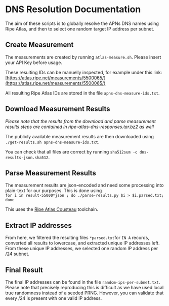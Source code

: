 # DNS Resolution Documentation

The aim of these scripts is to globally resolve the APNs DNS names using Ripe Atlas, and then to select one random target IP address per subnet.

## Create Measurement

The measurements are created by running `atlas-measure.sh`. Please insert your API Key before usage.

These resulting IDs can be manuelly inspected, for example under this link:
[https://atlas.ripe.net/measurements/5500065/](https://atlas.ripe.net/measurements/5500065/)

All resulting Ripe Atlas IDs are stored in the file `apns-dns-measure-ids.txt`.

## Download Measurement Results

*Please note that the results from the download and parse measurement results steps are contained in ripe-atlas-dns-responses.tar.bz2 as well*

The publicly available measurement results are then downloaded using `./get-results.sh apns-dns-measure-ids.txt`.

You can check that all files are correct by running `sha512sum -c dns-results-json.sha512`.

## Parse Measurement Results

The measurement results are json-encoded and need some processing into plain-text for our purposes. This is done using  
`for i in result-55000*json ; do ./parse-results.py $i > $i.parsed.txt; done`

This uses the [Ripe Atlas Cousteau](https://github.com/RIPE-NCC/ripe-atlas-cousteau) toolchain.

## Extract IP addresses

From here, we filtered the resulting files `*parsed.txt`for `IN A` records, converted all results to lowercase, and extracted unique IP addresses left. 
From these unique IP addresses, we selected one random IP address per /24 subnet.

## Final Result

The final IP addresses can be found in the file `random-ips-per-subnet.txt`.
Please note that precisely reproducing this is difficult as we have used local true randomness instead of a seeded PRNG. 
However, you can validate that every /24 is present with one valid IP address.


